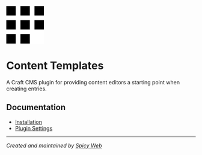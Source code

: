 <img src="src/icon.svg" width="100">

# Content Templates

A Craft CMS plugin for providing content editors a starting point when creating entries.

## Documentation

- [Installation](docs/installation.md)
- [Plugin Settings](docs/plugin-settings.md)

---

*Created and maintained by [Spicy Web](https://spicyweb.com.au)*
